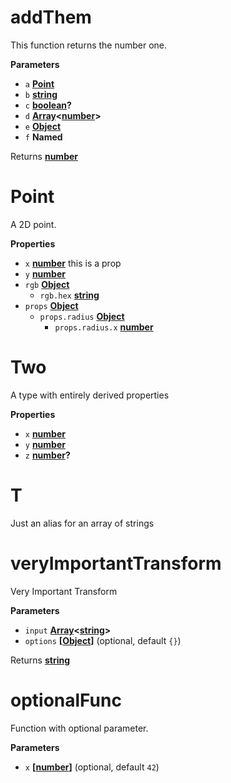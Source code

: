 <!-- Generated by documentation.js. Update this documentation by updating the source code. -->

# addThem

This function returns the number one.

**Parameters**

-   `a` **[Point](#point)** 
-   `b` **[string](https://developer.mozilla.org/en-US/docs/Web/JavaScript/Reference/Global_Objects/String)** 
-   `c` **[boolean](https://developer.mozilla.org/en-US/docs/Web/JavaScript/Reference/Global_Objects/Boolean)?** 
-   `d` **[Array](https://developer.mozilla.org/en-US/docs/Web/JavaScript/Reference/Global_Objects/Array)&lt;[number](https://developer.mozilla.org/en-US/docs/Web/JavaScript/Reference/Global_Objects/Number)>** 
-   `e` **[Object](https://developer.mozilla.org/en-US/docs/Web/JavaScript/Reference/Global_Objects/Object)** 
-   `f` **Named** 

Returns **[number](https://developer.mozilla.org/en-US/docs/Web/JavaScript/Reference/Global_Objects/Number)** 

# Point

A 2D point.

**Properties**

-   `x` **[number](https://developer.mozilla.org/en-US/docs/Web/JavaScript/Reference/Global_Objects/Number)** this is a prop
-   `y` **[number](https://developer.mozilla.org/en-US/docs/Web/JavaScript/Reference/Global_Objects/Number)** 
-   `rgb` **[Object](https://developer.mozilla.org/en-US/docs/Web/JavaScript/Reference/Global_Objects/Object)** 
    -   `rgb.hex` **[string](https://developer.mozilla.org/en-US/docs/Web/JavaScript/Reference/Global_Objects/String)** 
-   `props` **[Object](https://developer.mozilla.org/en-US/docs/Web/JavaScript/Reference/Global_Objects/Object)** 
    -   `props.radius` **[Object](https://developer.mozilla.org/en-US/docs/Web/JavaScript/Reference/Global_Objects/Object)** 
        -   `props.radius.x` **[number](https://developer.mozilla.org/en-US/docs/Web/JavaScript/Reference/Global_Objects/Number)** 

# Two

A type with entirely derived properties

**Properties**

-   `x` **[number](https://developer.mozilla.org/en-US/docs/Web/JavaScript/Reference/Global_Objects/Number)** 
-   `y` **[number](https://developer.mozilla.org/en-US/docs/Web/JavaScript/Reference/Global_Objects/Number)** 
-   `z` **[number](https://developer.mozilla.org/en-US/docs/Web/JavaScript/Reference/Global_Objects/Number)?** 

# T

Just an alias for an array of strings

# veryImportantTransform

Very Important Transform

**Parameters**

-   `input` **[Array](https://developer.mozilla.org/en-US/docs/Web/JavaScript/Reference/Global_Objects/Array)&lt;[string](https://developer.mozilla.org/en-US/docs/Web/JavaScript/Reference/Global_Objects/String)>** 
-   `options` **\[[Object](https://developer.mozilla.org/en-US/docs/Web/JavaScript/Reference/Global_Objects/Object)]**  (optional, default `{}`)

Returns **[string](https://developer.mozilla.org/en-US/docs/Web/JavaScript/Reference/Global_Objects/String)** 

# optionalFunc

Function with optional parameter.

**Parameters**

-   `x` **\[[number](https://developer.mozilla.org/en-US/docs/Web/JavaScript/Reference/Global_Objects/Number)]**  (optional, default `42`)
